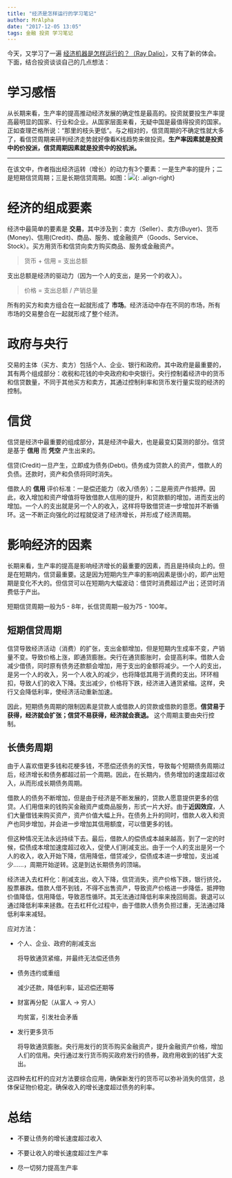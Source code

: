 ```yaml
---
title: "经济是怎样运行的学习笔记"
author: MrAlpha
date: "2017-12-05 13:05"
tags: 金融 投资 学习笔记
---
```


今天，又学习了一遍 [经济机器是怎样运行的？（Ray Dalio）](http://v.youku.com/v_show/id_XNzQwNjY4Nzg4.html?from=y1.2-1-176.4.1-1.1-1-2-0-0%26source%3Dautoclick#paction)，又有了新的体会。下面，结合投资谈谈自己的几点想法：

# 学习感悟

从长期来看，生产率的提高推动经济发展的确定性是最高的。投资就要投生产率提高最明显的国家、行业和企业。从国家层面来看，无疑中国是最值得投资的国家。正如查理芒格所说：“那里的枝头更低”。与之相对的，信贷周期的不确定性就大多了，看信贷周期来研判经济走势就好像看K线趋势来做投资。**生产率因素就是投资中的价投派，信贷周期因素就是投资中的投机派。**


---

在该文中，作者指出经济运转（增长）的动力有3个要素：一是生产率的提升；二是短期信贷周期；三是长期信贷周期。如图：![](http://7xonmk.com1.z0.glb.clouddn.com/e03ebce0a231161ad5b911e309a22c17_b.jpg){: .align-right}

# 经济的组成要素

经济中最简单的要素是 **交易**，其中涉及到：卖方（Seller）、卖方(Buyer)、货币(Money)、信用(Credit)、商品、服务、或金融资产（Goods、Service、Stock）。买方用货币和信贷向卖方购买商品、服务或金融资产。

> 货币 + 信用 = 支出总额

支出总额是经济的驱动力（因为一个人的支出，是另一个的收入）。

> 价格 = 支出总额 / 产销总量

所有的买方和卖方组合在一起就形成了 **市场**。经济活动中存在不同的市场，所有市场的交易整合在一起就形成了整个经济。

# 政府与央行

交易的主体（买方、卖方）包括个人、企业、银行和政府。其中政府是最重要的，其有两个组成部分：收税和花钱的中央政府和中央银行。央行控制着经济中的货币和信贷数量，不同于其他买方和卖方，其通过控制利率和货币发行量实现的经济的控制。

# 信贷

信贷是经济中最重要的组成部分，其是经济中最大，也是最变幻莫测的部分。信贷是基于 **信用** 而 **凭空** 产生出来的。

信贷(Credit)一旦产生，立即成为债务(Debt)。债务成为贷款人的资产，借款人的负债。还款时，资产和负债将同时消失。

借款人的 **信用** 评价标准：一是偿还能力（收入/债务）；二是用资产作抵押。因此，收入增加和资产增值将导致借款人信用的提升，和贷款额的增加，进而支出的增加。一个人的支出就是另一个人的收入，这样将导致借贷进一步增加并不断循环。这一不断正向强化的过程就促进了经济增长，并形成了经济周期。

# 影响经济的因素

长期来看，生产率的提高是影响经济增长的最重要的因素，而且是持续向上的。但是在短期内，信贷最重要。这是因为短期内生产率的影响因素是很小的，即产出短期是变化不大的。但信贷可以在短期内大幅波动：借贷时消费超过产出；还贷时消费低于产出。

短期信贷周期一般为5 - 8年，长信贷周期一般为75 - 100年。

## 短期信贷周期

信贷导致经济活动（消费）的扩张，支出金额增加，但是短期内生成率不变，产销量不变。导致价格上涨，即通货膨胀。央行在通货膨胀时，会提高利率。借款人会减少借债，同时原有债务还款额会增加，用于支出的金额将减少。一个人的支出，是另一个人的收入，另一个人收入的减少，也将降低其用于消费的支出。环环相扣，导致人们的收入下降。支出减少，价格将下跌，经济进入通货紧缩。这样，央行又会降低利率，使经济活动重新加速。

因此，短期债务周期的限制因素是贷款人或借款人的贷款或借款的意愿。**信贷易于获得，经济就会扩张；信贷不易获得，经济就会衰退。** 这个周期主要由央行控制。

## 长债务周期

由于人喜欢借更多钱和花梗多钱，不愿偿还债务的天性，导致每个短期债务周期过后，经济增长和债务都超过前一个周期。因此，在长期内，债务增加的速度超过收入，从而形成长期债务周期。

借款人的债务不断增加，但是由于经济是不断发展的，贷款人愿意提供更多的信贷。人们用借来的钱购买金融资产或商品服务，形式一片大好。由于**近因效应**，人们大量借钱来购买资产，资产价值大幅上升。在债务上升的同时，借款人收入和资产也同步增加，并会进一步增加其信用额度，可以借更多的钱。

但这种情况无法永远持续下去。最后，借款人的偿债成本越来越高，到了一定的时候，偿债成本增加速度超过收入，促使人们削减支出。由于一个人的支出是另一个人的收入，收入开始下降，信用降低，借贷减少，偿债成本进一步增加，支出减少......，周期开始逆转。这是到达长期债务的顶端。

经济进入去杠杆化：削减支出，收入下降，信贷消失，资产价格下跌，银行挤兑，股票暴跌。借款人借不到钱，不得不出售资产，导致资产价格进一步降低，抵押物价值降低，信用降低，导致恶性循环。其无法通过降低利率来挽回局面。衰退可以通过降低利率来拯救。在去杠杆化过程中，由于借款人债务负担过重，无法通过降低利率来减轻。

应对方法：

- 个人、企业、政府的削减支出

  将导致通货紧缩，并最终无法偿还债务

- 债务违约或重组

  减少还款，降低利率，延迟偿还期等

- 财富再分配（从富人 -> 穷人）

  均贫富，引发社会矛盾

- 发行更多货币

  将导致通货膨胀。央行用发行的货币购买金融资产，提升金融资产价格，增加人们的信用。央行通过发行货币购买政府发行的债券，政府用收到的钱扩大支出。

这四种去杠杆的应对方法要综合应用，确保新发行的货币可以弥补消失的信贷，总体保证物价稳定。确保收入的增长速度超过债务的利率。

# 总结

- 不要让债务的增长速度超过收入

- 不要让收入的增长速度超过生产率

- 尽一切努力提高生产率
